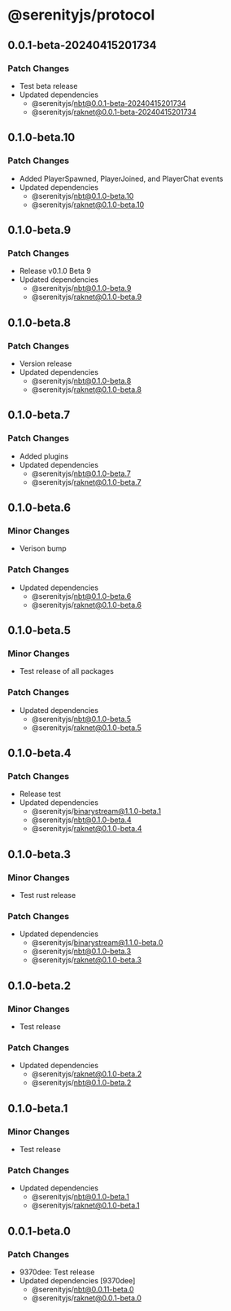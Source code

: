 # @serenityjs/protocol

## 0.0.1-beta-20240415201734

### Patch Changes

- Test beta release
- Updated dependencies
  - @serenityjs/nbt@0.0.1-beta-20240415201734
  - @serenityjs/raknet@0.0.1-beta-20240415201734

## 0.1.0-beta.10

### Patch Changes

- Added PlayerSpawned, PlayerJoined, and PlayerChat events
- Updated dependencies
  - @serenityjs/nbt@0.1.0-beta.10
  - @serenityjs/raknet@0.1.0-beta.10

## 0.1.0-beta.9

### Patch Changes

- Release v0.1.0 Beta 9
- Updated dependencies
  - @serenityjs/nbt@0.1.0-beta.9
  - @serenityjs/raknet@0.1.0-beta.9

## 0.1.0-beta.8

### Patch Changes

- Version release
- Updated dependencies
  - @serenityjs/nbt@0.1.0-beta.8
  - @serenityjs/raknet@0.1.0-beta.8

## 0.1.0-beta.7

### Patch Changes

- Added plugins
- Updated dependencies
  - @serenityjs/nbt@0.1.0-beta.7
  - @serenityjs/raknet@0.1.0-beta.7

## 0.1.0-beta.6

### Minor Changes

- Verison bump

### Patch Changes

- Updated dependencies
  - @serenityjs/nbt@0.1.0-beta.6
  - @serenityjs/raknet@0.1.0-beta.6

## 0.1.0-beta.5

### Minor Changes

- Test release of all packages

### Patch Changes

- Updated dependencies
  - @serenityjs/nbt@0.1.0-beta.5
  - @serenityjs/raknet@0.1.0-beta.5

## 0.1.0-beta.4

### Patch Changes

- Release test
- Updated dependencies
  - @serenityjs/binarystream@1.1.0-beta.1
  - @serenityjs/nbt@0.1.0-beta.4
  - @serenityjs/raknet@0.1.0-beta.4

## 0.1.0-beta.3

### Minor Changes

- Test rust release

### Patch Changes

- Updated dependencies
  - @serenityjs/binarystream@1.1.0-beta.0
  - @serenityjs/nbt@0.1.0-beta.3
  - @serenityjs/raknet@0.1.0-beta.3

## 0.1.0-beta.2

### Minor Changes

- Test release

### Patch Changes

- Updated dependencies
  - @serenityjs/raknet@0.1.0-beta.2
  - @serenityjs/nbt@0.1.0-beta.2

## 0.1.0-beta.1

### Minor Changes

- Test release

### Patch Changes

- Updated dependencies
  - @serenityjs/nbt@0.1.0-beta.1
  - @serenityjs/raknet@0.1.0-beta.1

## 0.0.1-beta.0

### Patch Changes

- 9370dee: Test release
- Updated dependencies [9370dee]
  - @serenityjs/nbt@0.0.11-beta.0
  - @serenityjs/raknet@0.0.1-beta.0
